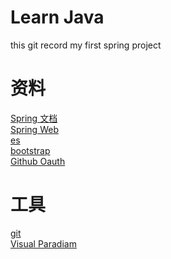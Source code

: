 # Learn Java
this git record my first spring project

# 资料
[Spring 文档](https://spring.io/guides)   
[Spring Web](https://spring.io/guides/gs/serving-web-content/)  
[es](https://elasticsearch.cn/)  
[bootstrap](https://elasticsearch.cn/)  
[Github Oauth](https://developer.github.com/apps/)  

# 工具
[git]()  
[Visual Paradiam]()  